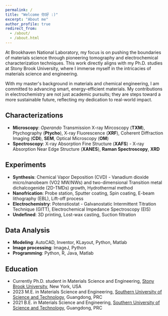 ```yaml
---
permalink: /
title: "Welcome 你好 :)"
excerpt: "About me"
author_profile: true
redirect_from: 
  - /about/
  - /about.html
---
```


At Brookhaven National Laboratory, my focus is on pushing the boundaries of materials science through pioneering tomography and electrochemical characterization techniques. This work directly aligns with my Ph.D. studies at Stony Brook University, where I immerse myself in the intricacies of materials science and engineering.

With my master's background in materials and chemical engineering, I am committed to advancing smart, energy-efficient materials. My contributions in electrochemistry are not just academic pursuits; they are steps toward a more sustainable future, reflecting my dedication to real-world impact.

## Characterizations
- **Microscopy**: *Operando* Transmission X-ray Mircoscopy (**TXM**), Ptychography (**Ptycho**), X-ray Fluorescence (**XRF**), Coherent Diffraction Imaging (**CDI**), **SEM**, Optical Microscopy (**OM**)
- **Spectroscopy**: X-ray Absorption Fine Structure (**XAFS**) - X-ray Absorption Near Edge Structure (**XANES**), **Raman Spectroscopy**, **XRD**

## Experiments
- **Synthesis**: Chemical Vapor Deposition (CVD) - Vanadium dioxide micro/nanobeam (VO2 MW/NWs) and two-dimensional Transition metal dichalcogenide (2D-TMDs) growth, Hydrothermal method
- **Nanofrication**: Probe station, Sputter coating, Spin coating, E-beam lithography (EBL), Lift-off process
- **Electrochemistry**: Potenstiostat - Galvanostatic Intermittent Titration Technique (GITT), Electrochemical Impedance Spectroscopy (EIS)
- **Undefined**: 3D printing, Lost-wax casting, Suction filtration

## Data Analysis
- **Modeling**: AutoCAD, Inventor, KLayout, Python, Matlab
- **Image processing**: ImageJ, Python
- **Programming**: Python, R, Java, Matlab

## Education
- Currently Ph.D. student in Materials Science and Engineering,
  [Stony Brook University](https://www.stonybrook.edu/), New York, USA
- 2023 M.E. in Materials Science and Engineering,
  [Southern University of Science and Technology](https://www.sustech.edu.cn/en/), Guangdong, PRC
- 2021 B.E. in Materials Science and Engineering,
  [Southern University of Science and Technology](https://www.sustech.edu.cn/en/), Guangdong, PRC
